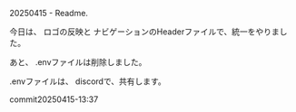20250415 - Readme.

今日は、
ロゴの反映と
ナビゲーションのHeaderファイルで、統一をやりました。

あと、
.envファイルは削除しました。

.envファイルは、
discordで、共有します。

commit20250415-13:37